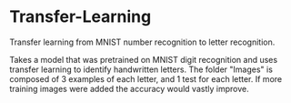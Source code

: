 # Transfer-Learning
Transfer learning from MNIST number recognition to letter recognition.

Takes a model that was pretrained on MNIST digit recognition and uses transfer learning to identify handwritten letters.
The folder "Images" is composed of 3 examples of each letter, and 1 test for each letter.  If more training images were added the accuracy would vastly improve.
